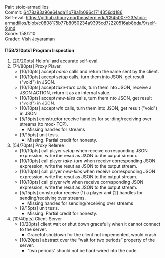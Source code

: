 Pair: stoic-armadillos \
Commit: [6478a93a96e64ada11b78a1b096c1714356dd186](https://github.khoury.northeastern.edu/CS4500-F23/stoic-armadillos/tree/6478a93a96e64ada11b78a1b096c1714356dd186) \
Self-eval: https://github.khoury.northeastern.edu/CS4500-F23/stoic-armadillos/blob/c0808175b77b8050234a9395cd72220516ab8bda/9/self-9.md \
Score: 158/210 \
Grader: Vish Jeyaraman

#### [158/210pts] Program Inspection
1. [20/20pts] Helpful and accurate self-eval. 
2. [74/80pts] Proxy Player.
   - [10/10pts] accept *name* calls and return the name sent by the client.
   - [10/10pts] accept *setup* calls, turn them into JSON, get result ("void") in JSON.
   - [10/10pts] accept *take-turn* calls, turn them into JSON, receive a JSON ACTION, return it as an internal value.
   - [10/10pts] accept *new-tiles* calls, turn them into JSON, get result ("void") in JSON.
   - [10/10pts] accept *win* calls, turn them into JSON, get result ("void") in JSON
   - [5/15pts] constructor receive handles for sending/receiving over streams (to mock TCP).
      - Missing handles for streams 
   - [9/15pts] unit tests.
     - Missing. Partial credit for honesty. 
3. [54/70pts] Proxy Referee 
   - [10/10pts] call player *setup* when receive corresponding JSON expression, write the resut as JSON to the output stream.
   - [10/10pts] call player *take-turn* when receive corresponding JSON expression, write the resut as JSON to the output stream.
   - [10/10pts] call player *new-tiles* when receive corresponding JSON expression, write the resut as JSON to the output stream.
   - [10/10pts] call player *win* when receive corresponding JSON expression, write the resut as JSON to the output stream.
   - [5/15pts] constructor receive (1) a player and (2) handles for sending/receiving over streams.
     - Missing handles for sending/receiving over streams 
   - [9/15pts] unit tests.
     - Missing. Partial credit for honesty. 
4. [10/40pts] Client-Server
   - [0/20pts] client wait or shut down gracefully when it cannot connect to the server.
     - Graceful shutdown for the client not implemented, would crash 
   - [10/20pts] abstract over the “wait for two periods” property of the server.
     - "two periods" should not be hard-wired into the code.

